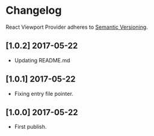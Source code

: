 # Changelog

React Viewport Provider adheres to [Semantic Versioning](http://semver.org/).

## [1.0.2] 2017-05-22

- Updating README.md

## [1.0.1] 2017-05-22

- Fixing entry file pointer.

## [1.0.0] 2017-05-22

- First publish.
